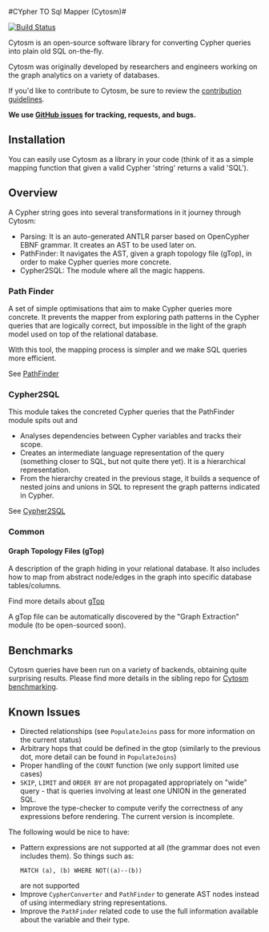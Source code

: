 #CYpher TO Sql Mapper (Cytosm)# 

[![Build Status](https://travis-ci.org/cytosm/cytosm.svg?branch=master)](https://travis-ci.org/cytosm/cytosm.svg?branch=master)

Cytosm is an open-source software library for converting Cypher queries into plain old SQL on-the-fly. 

Cytosm was originally developed by researchers and engineers working on the graph analytics on a variety of databases. 

If you'd like to contribute to Cytosm, be sure to review the [contribution guidelines](CONTRIBUTING.md).

**We use [GitHub issues](https://github.com/cytosm/cytosm/issues) for tracking, requests, and bugs.**

## Installation

You can easily use Cytosm as a library in your code (think of it as a simple mapping function that given a valid Cypher 'string' returns a valid 'SQL').

## Overview

A Cypher string goes into several transformations in it journey through Cytosm:

* Parsing: It is an auto-generated ANTLR parser based on OpenCypher EBNF grammar. It creates an AST to be used later on.
* PathFinder: It navigates the AST, given a graph topology file (gTop), in order to make Cypher queries more concrete.
* Cypher2SQL: The module where all the magic happens. 


### Path Finder

A set of simple optimisations that aim to make Cypher queries more concrete. It prevents the mapper from exploring path patterns in the Cypher queries that are logically correct, but impossible in the light of the graph model used on top of the relational database.
 
With this tool, the mapping process is simpler and we make SQL queries more efficient.

See [PathFinder](pathfinder/README.md)

### Cypher2SQL

This module takes the concreted Cypher queries that the PathFinder module spits out and
 
 * Analyses dependencies between Cypher variables and tracks their scope.
 * Creates an intermediate language representation of the query (something closer to SQL, but not quite there yet). It is a hierarchical representation.
 * From the hierarchy created in the previous stage, it builds a sequence of nested joins and unions in SQL to represent the graph patterns indicated in Cypher.

See [Cypher2SQL](cypher2sql/README.md)

### Common

#### Graph Topology Files (gTop)

A description of the graph hiding in your relational database. It also includes how to map from abstract node/edges in the graph into specific database tables/columns. 

Find more details about [gTop](common/README.md)
 
A gTop file can be automatically discovered by the "Graph Extraction" module (to be open-sourced soon).

## Benchmarks

Cytosm queries have been run on a variety of backends, obtaining quite surprising results. Please find more details in the sibling repo for [Cytosm benchmarking](https://github.com/Alnaimi-/database-benchmark).


## Known Issues

- Directed relationships (see `PopulateJoins` pass for more information on the current status)
- Arbitrary hops that could be defined in the gtop (similarly to the previous dot, more detail can be found in `PopulateJoins`)
- Proper handling of the `COUNT` function (we only support limited use cases)
- `SKIP`, `LIMIT` and `ORDER BY` are not propagated appropriately on "wide" query - that is queries involving at least one UNION in the generated SQL.
- Improve the type-checker to compute verify the correctness of any expressions before rendering. 
  The current version is incomplete.

The following would be nice to have:

- Pattern expressions are not supported at all (the grammar does not even includes them). So things such as:
  ```cypher
  MATCH (a), (b) WHERE NOT((a)--(b))
  ```
  are not supported
- Improve `CypherConverter` and `PathFinder` to generate AST nodes instead of using intermediary string representations.
- Improve the `PathFinder` related code to use the full information available about the variable and their type.